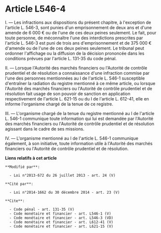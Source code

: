 # Article L546-4

I. ― Les infractions aux dispositions du présent chapitre, à l'exception de l'article L. 546-3, sont punies d'un
emprisonnement de deux ans et d'une amende de 6 000 € ou de l'une de ces deux peines seulement. Le fait, pour toute personne,
de méconnaître l'une des interdictions prescrites par l'article L. 546-3 est puni de trois ans d'emprisonnement et de 375 000
€ d'amende ou de l'une de ces deux peines seulement. Le tribunal peut ordonner l'affichage ou la diffusion de la décision
prononcée dans les conditions prévues par l'article L. 131-35 du code pénal. 

II. ― Lorsque l'Autorité des marchés financiers ou l'Autorité de contrôle prudentiel et de résolution a connaissance d'une
infraction commise par l'une des personnes mentionnées au I de l'article L. 546-1 susceptible d'entraîner la radiation du
registre mentionné à ce même article, ou lorsque l'Autorité des marchés financiers ou l'Autorité de contrôle prudentiel et de
résolution fait usage de son pouvoir de sanction en application respectivement de l'article L. 621-15 ou du I de l'article L.
612-41, elle en informe l'organisme chargé de la tenue de ce registre. 

III. ― L'organisme chargé de la tenue du registre mentionné au I de l'article L. 546-1 communique toute information qui lui
est demandée par l'Autorité des marchés financiers ou l'Autorité de contrôle prudentiel et de résolution agissant dans le
cadre de ses missions. 

IV. ― L'organisme mentionné au I de l'article L. 546-1 communique également, à son initiative, toute information utile à
l'Autorité des marchés financiers ou l'Autorité de contrôle prudentiel et de résolution.

**Liens relatifs à cet article**

	**Modifié par**:

	  - Loi n°2013-672 du 26 juillet 2013 - art. 24 (V)

	**Cité par**:

	  - Loi n°2014-1662 du 30 décembre 2014 - art. 23 (V)

	**Cite**:

	  - Code pénal - art. 131-35 (V)
	  - Code monétaire et financier - art. L546-1 (V)
	  - Code monétaire et financier - art. L546-3 (VD)
	  - Code monétaire et financier - art. L612-41 (V)
	  - Code monétaire et financier - art. L621-15 (V)
